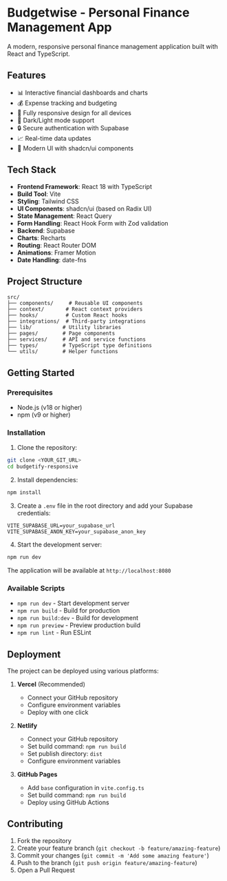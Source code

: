 # Budgetwise - Personal Finance Management App

A modern, responsive personal finance management application built with React and TypeScript.

## Features

- 📊 Interactive financial dashboards and charts
- 💰 Expense tracking and budgeting
- 📱 Fully responsive design for all devices
- 🌙 Dark/Light mode support
- 🔒 Secure authentication with Supabase
- 📈 Real-time data updates
- 🎨 Modern UI with shadcn/ui components

## Tech Stack

- **Frontend Framework**: React 18 with TypeScript
- **Build Tool**: Vite
- **Styling**: Tailwind CSS
- **UI Components**: shadcn/ui (based on Radix UI)
- **State Management**: React Query
- **Form Handling**: React Hook Form with Zod validation
- **Backend**: Supabase
- **Charts**: Recharts
- **Routing**: React Router DOM
- **Animations**: Framer Motion
- **Date Handling**: date-fns

## Project Structure

```
src/
├── components/     # Reusable UI components
├── context/       # React context providers
├── hooks/         # Custom React hooks
├── integrations/  # Third-party integrations
├── lib/          # Utility libraries
├── pages/        # Page components
├── services/     # API and service functions
├── types/        # TypeScript type definitions
└── utils/        # Helper functions
```

## Getting Started

### Prerequisites

- Node.js (v18 or higher)
- npm (v9 or higher)

### Installation

1. Clone the repository:
```bash
git clone <YOUR_GIT_URL>
cd budgetify-responsive
```

2. Install dependencies:
```bash
npm install
```

3. Create a `.env` file in the root directory and add your Supabase credentials:
```env
VITE_SUPABASE_URL=your_supabase_url
VITE_SUPABASE_ANON_KEY=your_supabase_anon_key
```

4. Start the development server:
```bash
npm run dev
```

The application will be available at `http://localhost:8080`

### Available Scripts

- `npm run dev` - Start development server
- `npm run build` - Build for production
- `npm run build:dev` - Build for development
- `npm run preview` - Preview production build
- `npm run lint` - Run ESLint

## Deployment

The project can be deployed using various platforms:

1. **Vercel** (Recommended)
   - Connect your GitHub repository
   - Configure environment variables
   - Deploy with one click

2. **Netlify**
   - Connect your GitHub repository
   - Set build command: `npm run build`
   - Set publish directory: `dist`
   - Configure environment variables

3. **GitHub Pages**
   - Add `base` configuration in `vite.config.ts`
   - Set build command: `npm run build`
   - Deploy using GitHub Actions

## Contributing

1. Fork the repository
2. Create your feature branch (`git checkout -b feature/amazing-feature`)
3. Commit your changes (`git commit -m 'Add some amazing feature'`)
4. Push to the branch (`git push origin feature/amazing-feature`)
5. Open a Pull Request
